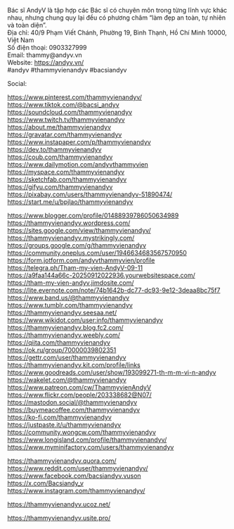 <p>B&aacute;c sĩ AndyV l&agrave; tập hợp c&aacute;c B&aacute;c sĩ c&oacute; chuy&ecirc;n m&ocirc;n trong từng lĩnh vực kh&aacute;c nhau, nhưng chung quy lại đều c&oacute; phương ch&acirc;m &ldquo;l&agrave;m đẹp an to&agrave;n, tự nhi&ecirc;n v&agrave; to&agrave;n diện&rdquo;.<br />Địa chỉ: 40/9 Phạm Viết Ch&aacute;nh, Phường 19, B&igrave;nh Thạnh, Hồ Ch&iacute; Minh 10000, Việt Nam<br />Số điện thoại: 0903327999 <br />Email: thammy@andyv.vn<br />Website: <a href="https://andyv.vn/">https://andyv.vn/</a><br />#andyv #thammyvienandyv #bacsiandyv</p>
<p>Social:</p>
<p><a href="https://www.pinterest.com/thammyvienandyv/">https://www.pinterest.com/thammyvienandyv/</a><br /><a href="https://www.tiktok.com/@bacsi_andyv">https://www.tiktok.com/@bacsi_andyv</a><br /><a href="https://soundcloud.com/thammyvienandyv">https://soundcloud.com/thammyvienandyv</a><br /><a href="https://www.twitch.tv/thammyvienandyv">https://www.twitch.tv/thammyvienandyv</a><br /><a href="https://about.me/thammyvienandyv">https://about.me/thammyvienandyv</a><br /><a href="https://gravatar.com/thammyvienandyv">https://gravatar.com/thammyvienandyv</a><br /><a href="https://www.instapaper.com/p/thammyvienandyv">https://www.instapaper.com/p/thammyvienandyv</a><br /><a href="https://dev.to/thammyvienandyv">https://dev.to/thammyvienandyv</a><br /><a href="https://coub.com/thammyvienandyv">https://coub.com/thammyvienandyv</a><br /><a href="https://www.dailymotion.com/andyvthammyvien">https://www.dailymotion.com/andyvthammyvien</a><br /><a href="https://myspace.com/thammyvienandyv">https://myspace.com/thammyvienandyv</a><br /><a href="https://sketchfab.com/thammyvienandyv">https://sketchfab.com/thammyvienandyv</a><br /><a href="https://gifyu.com/thammyvienandyv">https://gifyu.com/thammyvienandyv</a><br /><a href="https://pixabay.com/users/thammyvienandyv-51890474/">https://pixabay.com/users/thammyvienandyv-51890474/</a><br /><a href="https://start.me/u/bpjlao/thammyvienandyv">https://start.me/u/bpjlao/thammyvienandyv</a></p>
<p><a href="https://www.blogger.com/profile/01488939786050634989">https://www.blogger.com/profile/01488939786050634989</a><br /><a href="https://thammyvienandyv.wordpress.com/">https://thammyvienandyv.wordpress.com/</a><br /><a href="https://sites.google.com/view/thammyvienandyv/">https://sites.google.com/view/thammyvienandyv/</a><br /><a href="https://thammyvienandyv.mystrikingly.com/">https://thammyvienandyv.mystrikingly.com/</a><br /><a href="https://groups.google.com/g/thammyvienandyv">https://groups.google.com/g/thammyvienandyv</a><br /><a href="https://community.oneplus.com/user/1946634683567570950">https://community.oneplus.com/user/1946634683567570950</a><br /><a href="https://form.jotform.com/andyvthammyvien/profile">https://form.jotform.com/andyvthammyvien/profile</a><br /><a href="https://telegra.ph/Tham-my-vien-AndyV-09-11">https://telegra.ph/Tham-my-vien-AndyV-09-11</a><br /><a href="https://a9faa144a66c-20250912022936.yourwebsitespace.com/">https://a9faa144a66c-20250912022936.yourwebsitespace.com/</a><br /><a href="https://tham-my-vien-andyv.jimdosite.com/">https://tham-my-vien-andyv.jimdosite.com/</a><br /><a href="https://lite.evernote.com/note/74b1642b-dc77-dc93-9e12-3deaa8bc75f7">https://lite.evernote.com/note/74b1642b-dc77-dc93-9e12-3deaa8bc75f7</a><br /><a href="https://www.band.us/@thammyvienandyv">https://www.band.us/@thammyvienandyv</a><br /><a href="https://www.tumblr.com/thammyvienandyv">https://www.tumblr.com/thammyvienandyv</a><br /><a href="https://thammyvienandyv.seesaa.net/">https://thammyvienandyv.seesaa.net/</a><br /><a href="https://www.wikidot.com/user:info/thammyvienandyv">https://www.wikidot.com/user:info/thammyvienandyv</a><br /><a href="https://thammyvienandyv.blog.fc2.com/">https://thammyvienandyv.blog.fc2.com/</a><br /><a href="https://thammyvienandyv.weebly.com/">https://thammyvienandyv.weebly.com/</a><br /><a href="https://qiita.com/thammyvienandyv">https://qiita.com/thammyvienandyv</a><br /><a href="https://ok.ru/group/70000039802351">https://ok.ru/group/70000039802351</a><br /><a href="https://gettr.com/user/thammyvienandyv">https://gettr.com/user/thammyvienandyv</a><br /><a href="https://thammyvienandyv.kit.com/profile/links">https://thammyvienandyv.kit.com/profile/links</a><br /><a href="https://www.goodreads.com/user/show/193099271-th-m-m-vi-n-andyv">https://www.goodreads.com/user/show/193099271-th-m-m-vi-n-andyv</a><br /><a href="https://wakelet.com/@thammyvienandyv">https://wakelet.com/@thammyvienandyv</a><br /><a href="https://www.patreon.com/cw/ThammyvienAndyV">https://www.patreon.com/cw/ThammyvienAndyV</a><br /><a href="https://www.flickr.com/people/203338682@N07/">https://www.flickr.com/people/203338682@N07/</a><br /><a href="https://mastodon.social/@thammyvienandyv">https://mastodon.social/@thammyvienandyv</a><br /><a href="https://buymeacoffee.com/thammyvienandyv">https://buymeacoffee.com/thammyvienandyv</a><br /><a href="https://ko-fi.com/thammyvienandyv">https://ko-fi.com/thammyvienandyv</a><br /><a href="https://justpaste.it/u/thammyvienandyv">https://justpaste.it/u/thammyvienandyv</a><br /><a href="https://community.wongcw.com/thammyvienandyv">https://community.wongcw.com/thammyvienandyv</a><br /><a href="https://www.longisland.com/profile/thammyvienandyv/">https://www.longisland.com/profile/thammyvienandyv/</a><br /><a href="https://www.myminifactory.com/users/thammyvienandyv">https://www.myminifactory.com/users/thammyvienandyv</a></p>
<p><a href="https://thammyvienandyv.quora.com/">https://thammyvienandyv.quora.com/</a><br /><a href="https://www.reddit.com/user/thammyvienandyv/">https://www.reddit.com/user/thammyvienandyv/</a><br /><a href="https://www.facebook.com/bacsiandyv.vuson">https://www.facebook.com/bacsiandyv.vuson</a><br /><a href="https://x.com/Bacsiandy_v">https://x.com/Bacsiandy_v</a><br /><a href="https://www.instagram.com/thammyvienandyv/">https://www.instagram.com/thammyvienandyv/</a></p>
<p><a href="https://thammyvienandyv.ucoz.net/">https://thammyvienandyv.ucoz.net/</a></p>
<p><a href="https://thammyvienandyv.usite.pro/">https://thammyvienandyv.usite.pro/</a></p>
